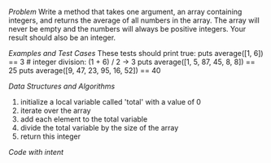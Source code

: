 *Problem*
Write a method that takes one argument, an array containing integers, and returns
the average of all numbers in the array. The array will never be empty and the numbers
will always be positive integers. Your result should also be an integer.

*Examples and Test Cases*
These tests should print true:
puts average([1, 6]) == 3 # integer division: (1 + 6) / 2 -> 3
puts average([1, 5, 87, 45, 8, 8]) == 25
puts average([9, 47, 23, 95, 16, 52]) == 40

*Data Structures and Algorithms*
1. initialize a local variable called 'total' with a value of 0
2. iterate over the array
3. add each element to the total variable
4. divide the total variable by the size of the array
5. return this integer

*Code with intent*